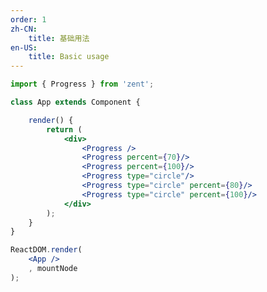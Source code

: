 ```yaml
---
order: 1
zh-CN:
	title: 基础用法
en-US:
	title: Basic usage
---
```


```jsx
import { Progress } from 'zent';

class App extends Component {

	render() {
		return (
			<div>
				<Progress />
				<Progress percent={70}/>
				<Progress percent={100}/>
				<Progress type="circle"/>
				<Progress type="circle" percent={80}/>
				<Progress type="circle" percent={100}/>
			</div>
		);
	}
}

ReactDOM.render(
	<App />
	, mountNode
);
```

<style>
.zent-progress {
	margin-bottom: 10px;
}
.zent-progress-circle {
	margin-right: 10px;
}
</style>
